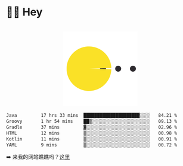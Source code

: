 
# 👋🏻 Hey
<div align="center">
	<br>
	<img src="https://raw.githubusercontent.com/Aniket965/Aniket965/master/pacman.svg?sanitize=true" width="200" height="200">
	<br>
</div>

<!--START_SECTION:waka-->

```text
Java         17 hrs 33 mins  █████████████████████░░░░   84.21 %
Groovy       1 hr 54 mins    ██▒░░░░░░░░░░░░░░░░░░░░░░   09.13 %
Gradle       37 mins         ▓░░░░░░░░░░░░░░░░░░░░░░░░   02.96 %
HTML         12 mins         ▒░░░░░░░░░░░░░░░░░░░░░░░░   00.98 %
Kotlin       11 mins         ▒░░░░░░░░░░░░░░░░░░░░░░░░   00.91 %
YAML         9 mins          ▒░░░░░░░░░░░░░░░░░░░░░░░░   00.72 %
```

<!--END_SECTION:waka-->

 ➡️  来我的网站瞧瞧吗？[这里](https://www.shaolongfei.com)
